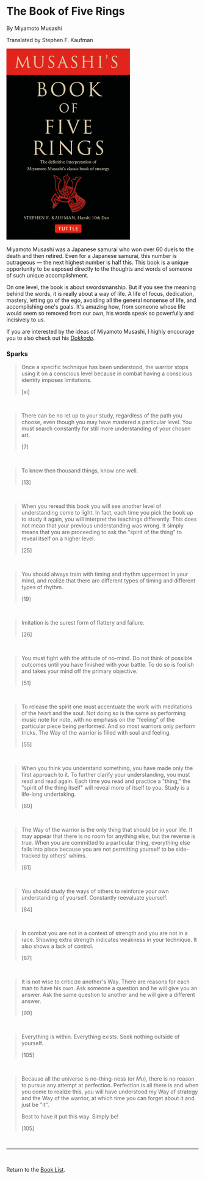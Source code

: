 # The Book of Five Rings

By Miyamoto Musashi

Translated by Stephen F. Kaufman

![Cover Image](book_of_five_rings__musashi.png)

Miyamoto Musashi was a Japanese samurai who won over 60 duels to the death and then retired. Even for a Japanese samurai, this number is outrageous — the next highest number is half this. This book is a unique opportunity to be exposed directly to the thoughts and words of someone of such unique accomplishment.

On one level, the book is about swordsmanship. But if you see the meaning behind the words, it is really about a way of life. A life of focus, dedication, mastery, letting go of the ego, avoiding all the general nonsense of life, and accomplishing one's goals. It's amazing how, from someone whose life would seem so removed from our own, his words speak so powerfully and incisively to us.

If you are interested by the ideas of Miyamoto Musashi, I highly encourage you to also check out his [*Dokkodo*](https://en.wikipedia.org/wiki/Dokk%C5%8Dd%C5%8D).

### Sparks

> Once a specific technique has been understood, the warrior stops using it on a conscious level because in combat having a conscious identity imposes limitations.
>
> [xi]

<br/>

> There can be no let up to your study, regardless of the path you choose, even though you may have mastered a particular level. You must search constantly for still more understanding of your chosen art.
>
> [7]

<br/>

> To know then thousand things, know one well.
>
> [13]

<br/>

> When you reread this book you will see another level of understanding come to light. In fact, each time you pick the book up to study it again, you will interpret the teachings differently. This does not mean that your previous understanding was wrong. It simply means that you are proceeding to ask the "spirit of the thing" to reveal itself on a higher level.
>
> [25]

<br/>

> You should always train with timing and rhythm uppermost in your mind, and realize that there are different types of timing and different types of rhythm.
>
> [19]

<br/>

> Imitation is the surest form of flattery and failure.
>
> [26]

<br/>

> You must fight with the attitude of no-mind. Do not think of possible outcomes until you have finished with your battle. To do so is foolish and takes your mind off the primary objective.
>
> [51]

<br/>

> To release the spirit one must accentuate the work with meditations of the heart and the soul. Not doing so is the same as performing music note for note, with no emphasis on the "feeling" of the particular piece being performed. And so most warriors only perform tricks. The Way of the warrior is filled with soul and feeling.
>
> [55]

<br/>

> When you think you understand something, you have made only the first approach to it. To further clarify your understanding, you must read and read again. Each time you read and practice a "thing," the "spirit of the thing itself" will reveal more of itself to you. Study is a life-long undertaking.
>
> [60]

<br/>

> The Way of the warrior is the only thing that should be in your life. It may appear that there is no room for anything else, but the reverse is true. When you are committed to a particular thing, everything else falls into place because you are not permitting yourself to be side-tracked by others' whims.
>
> [61]

<br/>

> You should study the ways of others to reinforce your own understanding of yourself. Constantly reevaluate yourself.
>
> [84]

<br/>

> In combat you are not in a contest of strength and you are not in a race. Showing extra strength indicates weakness in your technique. It also shows a lack of control.
>
> [87]

<br/>

> It is not wise to criticize another's Way. There are reasons for each man to have his own. Ask someone a question and he will give you an answer. Ask the same question to another and he will give a different answer.
>
> [99]

<br/>

> Everything is within. Everything exists. Seek nothing outside of yourself.
>
> [105]

<br/>

> Because all the universe is no-thing-ness (or *Mu*), there is no reason to pursue any attempt at perfection. Perfection is all there is and when you come to realize this, you will have understood my Way of strategy and the Way of the warrior, at which time you can forget about it and just be "it".
>
> Best to have it put this way. Simply be!
>
> [105]

<br/>

---

<br/>

Return to the [Book List](Readme.md#book-list).
